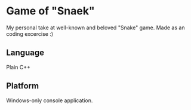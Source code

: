 # Game of "Snaek"

My personal take at well-known and beloved "Snake" game. Made as an coding excercise :) 

## Language
Plain C++ 

## Platform
Windows-only console application.